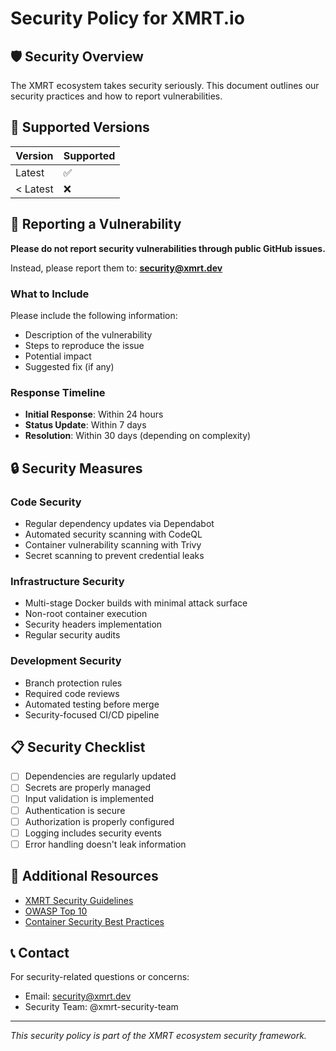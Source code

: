 # Security Policy for XMRT.io

## 🛡️ Security Overview

The XMRT ecosystem takes security seriously. This document outlines our security practices and how to report vulnerabilities.

## 🔐 Supported Versions

| Version | Supported          |
| ------- | ------------------ |
| Latest  | ✅                |
| < Latest| ❌                |

## 🚨 Reporting a Vulnerability

**Please do not report security vulnerabilities through public GitHub issues.**

Instead, please report them to: **security@xmrt.dev**

### What to Include

Please include the following information:
- Description of the vulnerability
- Steps to reproduce the issue
- Potential impact
- Suggested fix (if any)

### Response Timeline

- **Initial Response**: Within 24 hours
- **Status Update**: Within 7 days
- **Resolution**: Within 30 days (depending on complexity)

## 🔒 Security Measures

### Code Security
- Regular dependency updates via Dependabot
- Automated security scanning with CodeQL
- Container vulnerability scanning with Trivy
- Secret scanning to prevent credential leaks

### Infrastructure Security
- Multi-stage Docker builds with minimal attack surface
- Non-root container execution
- Security headers implementation
- Regular security audits

### Development Security
- Branch protection rules
- Required code reviews
- Automated testing before merge
- Security-focused CI/CD pipeline

## 📋 Security Checklist

- [ ] Dependencies are regularly updated
- [ ] Secrets are properly managed
- [ ] Input validation is implemented
- [ ] Authentication is secure
- [ ] Authorization is properly configured
- [ ] Logging includes security events
- [ ] Error handling doesn't leak information

## 🔗 Additional Resources

- [XMRT Security Guidelines](https://docs.xmrt.dev/security)
- [OWASP Top 10](https://owasp.org/www-project-top-ten/)
- [Container Security Best Practices](https://docs.docker.com/develop/security-best-practices/)

## 📞 Contact

For security-related questions or concerns:
- Email: security@xmrt.dev
- Security Team: @xmrt-security-team

---
*This security policy is part of the XMRT ecosystem security framework.*
